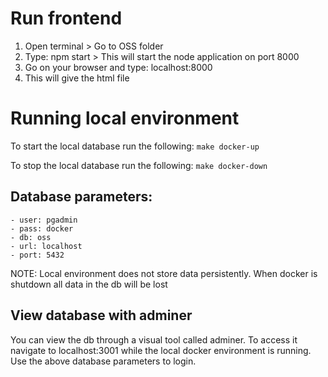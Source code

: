 
# Run frontend

1) Open terminal > Go to OSS folder
2) Type: npm start > This will start the node application on port 8000
3) Go on your browser and type: localhost:8000
4) This will give the html file

# Running local environment

To start the local database run the following:
    `make docker-up`

To stop the local database run the following:
    `make docker-down`

## Database parameters:

    - user: pgadmin
    - pass: docker
    - db: oss
    - url: localhost
    - port: 5432


NOTE: Local environment does not store data persistently. When docker is shutdown all data in the db will be lost

## View database with adminer

You can view the db through a visual tool called adminer. To access it navigate to localhost:3001 while the local docker environment is running. Use the above database parameters to login. 
